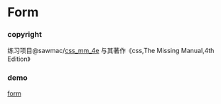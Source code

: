 # Form

### copyright
练习项目@sawmac/[css_mm_4e](https://github.com/sawmac/css_mm_4e)
与其著作《css,The Missing Manual,4th Edition》

### demo
[form](https://kunduin.github.io/Web-Begin/day2/form/form.html)